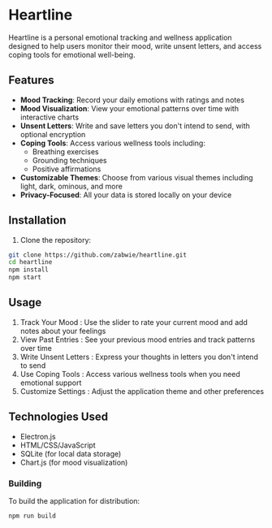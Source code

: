 # Heartline

Heartline is a personal emotional tracking and wellness application designed to help users monitor their mood, write unsent letters, and access coping tools for emotional well-being.

## Features

- **Mood Tracking**: Record your daily emotions with ratings and notes
- **Mood Visualization**: View your emotional patterns over time with interactive charts
- **Unsent Letters**: Write and save letters you don't intend to send, with optional encryption
- **Coping Tools**: Access various wellness tools including:
  - Breathing exercises
  - Grounding techniques
  - Positive affirmations
- **Customizable Themes**: Choose from various visual themes including light, dark, ominous, and more
- **Privacy-Focused**: All your data is stored locally on your device

## Installation

1. Clone the repository:
```bash
git clone https://github.com/zabwie/heartline.git
cd heartline
npm install
npm start
```
## Usage
1. Track Your Mood : Use the slider to rate your current mood and add notes about your feelings
2. View Past Entries : See your previous mood entries and track patterns over time
3. Write Unsent Letters : Express your thoughts in letters you don't intend to send
4. Use Coping Tools : Access various wellness tools when you need emotional support
5. Customize Settings : Adjust the application theme and other preferences
## Technologies Used
- Electron.js
- HTML/CSS/JavaScript
- SQLite (for local data storage)
- Chart.js (for mood visualization)
### Building
To build the application for distribution:
```bash
npm run build
```